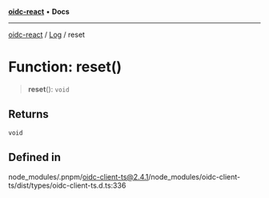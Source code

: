 [**oidc-react**](../../../README.md) • **Docs**

***

[oidc-react](../../../README.md) / [Log](../README.md) / reset

# Function: reset()

> **reset**(): `void`

## Returns

`void`

## Defined in

node\_modules/.pnpm/oidc-client-ts@2.4.1/node\_modules/oidc-client-ts/dist/types/oidc-client-ts.d.ts:336
